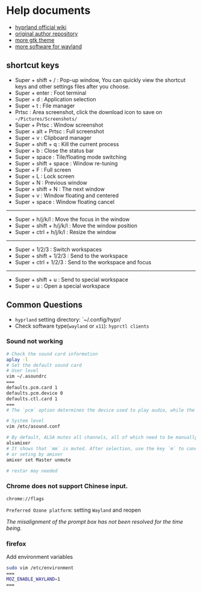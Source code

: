 # Help documents

* [hyprland official wiki](https://wiki.hyprland.org/)
* [original author repository](https://github.com/JaKooLit/Hyprland-v2.1)
* [more gtk theme](https://www.xfce-look.org/browse/)
* [more software for wayland](https://arewewaylandyet.com/)

## shortcut keys

* Super + shift + / : Pop-up window, You can quickly view the shortcut keys and other settings files after you choose.
* Super + enter : Foot terminal
* Super + d : Application selection
* Super + t : File manager
* Prtsc : Area screenshot, click the download icon to save on `~/Pictures/Screenshots/`
* Super + Prtsc : Window screenshot
* Super + alt + Prtsc : Full screenshot
* Super + v : Clipboard manager
* Super + shift + q : Kill the current process
* Super + b : Close the status bar
* Super + space : Tile/floating mode switching
* Super + shift + space : Window re-tuning
* Super + F : Full screen
* Super + L : Lock screen
* Super + N : Previous window
* Super + shift + N : The next window
* Super + v : Window floating and centered
* Super + space : Window floating cancel
------
* Super + h/j/k/l : Move the focus in the window
* Super + shift + h/j/k/l : Move the window position
* Super + ctrl + h/j/k/l : Resize the window
------
* Super + 1/2/3 : Switch workspaces
* Super + shift + 1/2/3 : Send to the workspace
* Super + ctrl + 1/2/3 : Send to the workspace and focus
------
* Super + shift + u : Send to special workspace
* Super + u : Open a special workspace

## Common Questions

* `hyprland` setting directory: `~/.config/hypr/
* Check software type(`wayland` or `x11`): `hyprctl clients`

### Sound not working

```sh
# Check the sound card information
aplay -l
# Set the default sound card
# User level
vim ~/.asoundrc
===
defaults.pcm.card 1
defaults.pcm.device 0
defaults.ctl.card 1
===
# The `pcm` option determines the device used to play audio, while the `ctl` option determines which sound card can be controlled by the tool.

# System level
vim /etc/asound.conf

# By default, ALSA mutes all channels, all of which need to be manually unmuted.
alsamixer
# It shows that `mm` is muted. After selection, use the key `m` to cancel.
# or seting by amixer
amixer set Master unmute

# restar may needed
```

### Chrome does not support Chinese input.

`chrome://flags`

`Preferred Ozone platform`: setting `Wayland` and reopen

*The misalignment of the prompt box has not been resolved for the time being.*

### firefox

Add environment variables

```sh
sudo vim /etc/environment
===
MOZ_ENABLE_WAYLAND=1
===
```
